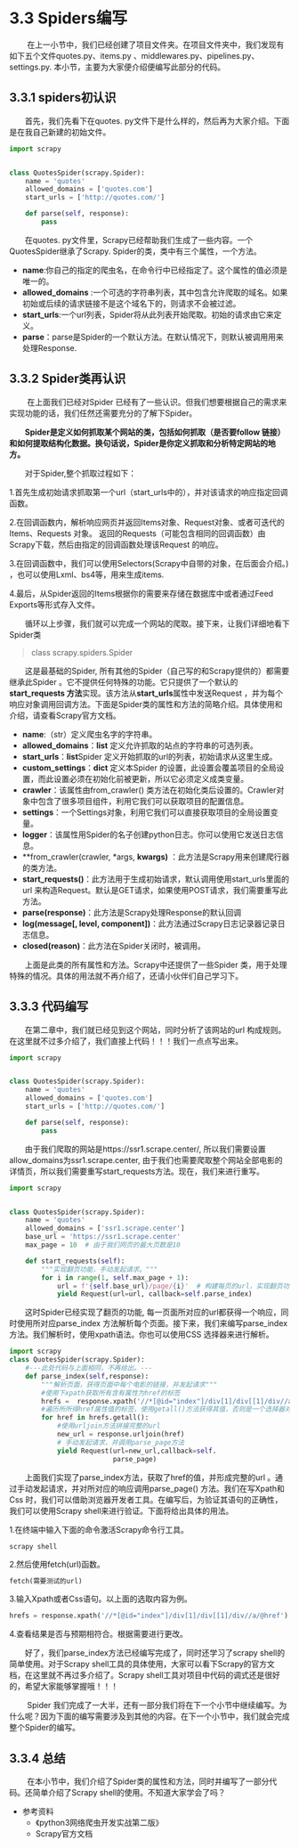 # 3.3 Spiders编写

&emsp;&emsp;
在上一小节中，我们已经创建了项目文件夹。在项目文件夹中，我们发现有如下五个文件quotes.py、items.py
、middlewares.py、pipelines.py、settings.py.
本小节，主要为大家便介绍便编写此部分的代码。

## 3.3.1 spiders初认识

&emsp;&emsp;首先，我们先看下在quotes.
py文件下是什么样的，然后再为大家介绍。下面是在我自己新建的初始文件。
```python
import scrapy


class QuotesSpider(scrapy.Spider):
    name = 'quotes'
    allowed_domains = ['quotes.com']
    start_urls = ['http://quotes.com/']

    def parse(self, response):
        pass

```
&emsp;&emsp;在quotes.
py文件里，Scrapy已经帮助我们生成了一些内容。一个QuotesSpider继承了Scrapy.
Spider的类，类中有三个属性，一个方法。

- **name**:你自己的指定的爬虫名，在命令行中已经指定了。这个属性的值必须是唯一的。
- **allowed_domains**
  :一个可选的字符串列表，其中包含允许爬取的域名。如果初始或后续的请求链接不是这个域名下的，则请求不会被过滤。
- **start_urls**:一个url列表，Spider将从此列表开始爬取。初始的请求由它来定义。
- **parse**：parse是Spider的一个默认方法。在默认情况下，则默认被调用用来处理Response.


## 3.3.2 Spider类再认识
&emsp;&emsp;
在上面我们已经对Spider
已经有了一些认识。但我们想要根据自己的需求来实现功能的话，我们任然还需要充分的了解下Spider。

&emsp;&emsp;**Spider是定义如何抓取某个网站的类，包括如何抓取（是否要follow
链接）和如何提取结构化数据。换句话说，Spider是你定义抓取和分析特定网站的地方。**

&emsp;&emsp;对于Spider,整个抓取过程如下：

1.首先生成初始请求抓取第一个url（start_urls中的），并对该请求的响应指定回调函数。

2.在回调函数内，解析响应网页并返回Items对象、Request对象、或者可迭代的Items、Requests
对象。 返回的Requests（可能包含相同的回调函数）由Scrapy下载，然后由指定的回调函数处理该Request
的响应。

3.在回调函数中，我们可以使用Selectors(Scrapy中自带的对象，在后面会介绍。)
，也可以使用Lxml、bs4等，用来生成items.

4.最后，从Spider返回的Items根据你的需要来存储在数据库中或者通过Feed Exports等形式存入文件。

&emsp;&emsp;循环以上步骤，我们就可以完成一个网站的爬取。接下来，让我们详细地看下Spider类

> class scrapy.spiders.Spider

&emsp;&emsp;这是最基础的Spider,
所有其他的Spider（自己写的和Scrapy提供的）都需要继承此Spider
。它不提供任何特殊的功能。它只提供了一个默认的**start_requests
方法**实现。该方法从**start_urls**属性中发送Request
，并为每个响应对象调用回调方法。下面是Spider类的属性和方法的简略介绍。具体使用和介绍，请查看Scrapy官方文档。
- **name**:（str）定义爬虫名字的字符串。
- **allowed_domains**：**list** 定义允许抓取的站点的字符串的可选列表。
- **start_urls**：**list**Spider 定义开始抓取的url的列表，初始请求从这里生成。
- **custom_settings**：**dict** 定义本Spider
  的设置，此设置会覆盖项目的全局设置，而此设置必须在初始化前被更新，所以它必须定义成类变量。
- **crawler**：该属性由from_crawler()
  类方法在初始化类后设置的。Crawler对象中包含了很多项目组件，利用它我们可以获取项目的配置信息。
- **settings**：一个Settings对象，利用它我们可以直接获取项目的全局设置变量。
- **logger**：该属性用Spider的名子创建python日志。你可以使用它发送日志信息。
- **from_crawler(crawler, *args, **kwargs)**
  ：此方法是Scrapy用来创建爬行器的类方法。
- **start_requests()**：此方法用于生成初始请求，默认调用使用start_urls里面的url
  来构造Request。默认是GET请求，如果使用POST请求，我们需要重写此方法。
- **parse(response)**：此方法是Scrapy处理Response的默认回调
- **log(message[, level, component])**：此方法通过Scrapy日志记录器记录日志信息。
- **closed(reason)**：此方法在Spider关闭时，被调用。

&emsp;&emsp;上面是此类的所有属性和方法。Scrapy中还提供了一些Spider
类，用于处理特殊的情况。具体的用法就不再介绍了，还请小伙伴们自己学习下。

## 3.3.3 代码编写

&emsp;&emsp;在第二章中，我们就已经见到这个网站，同时分析了该网站的url
构成规则。在这里就不过多介绍了，我们直接上代码！！！我们一点点写出来。
```python
import scrapy


class QuotesSpider(scrapy.Spider):
    name = 'quotes'
    allowed_domains = ['quotes.com']
    start_urls = ['http://quotes.com/']

    def parse(self, response):
        pass

```
&emsp;&emsp;由于我们爬取的网站是https://ssr1.scrape.center/,
所以我们需要设置allow_domains为ssr1.scrape.center,
由于我们也需要爬取整个网站全部电影的详情页，所以我们需要重写start_requests方法。现在，我们来进行重写。

```python
import scrapy


class QuotesSpider(scrapy.Spider):
    name = 'quotes'
    allowed_domains = ['ssr1.scrape.center']
    base_url = 'https://ssr1.scrape.center'
    max_page = 10  # 由于我们网页的最大页数是10

    def start_requests(self):
        """实现翻页功能，手动发起请求。"""
        for i in range(1, self.max_page + 1):
            url = f'{self.base_url}/page/{i}'  # 构建每页的url，实现翻页功能。
            yield Request(url=url, callback=self.parse_index)

```
&emsp;&emsp;这时Spider已经实现了翻页的功能,
每一页面所对应的url都获得一个响应，同时使用所对应parse_index
方法解析每个页面。接下来，我们来编写parse_index方法。我们解析时，使用xpath语法。你也可以使用CSS
选择器来进行解析。
```python
import scrapy
class QuotesSpider(scrapy.Spider):
    #---此处代码与上面相同，不再给出。---
    def parse_index(self,response):
        """解析页面，获得页面中每个电影的链接，并发起请求"""
        #使用下xpath获取所有含有属性为href的标签
        hrefs =  response.xpath('//*[@id="index"]/div[1]/div[[1]/div//a/@href')
        #遍历所所得href属性值的标签，使用getall()方法获得其值，否则是一个选择器对象列表。
        for href in hrefs.getall():
            #使用urljoin方法拼接完整的url
            new_url = response.urljoin(href)
            # 手动发起请求，并调用parse_page方法
            yield Request(url=new_url,callback=self.
                          parse_page)

```
&emsp;&emsp;上面我们实现了parse_index方法，获取了href的值，并形成完整的url
。通过手动发起请求，并对所对应的响应调用parse_page()
方法。我们在写Xpath和Css
时，我们可以借助浏览器开发者工具。在编写后，为验证其语句的正确性，我们可以使用Scrapy 
shell来进行验证。下面将给出具体的用法。

1.在终端中输入下面的命令激活Scrapy命令行工具。

```commandline
scrapy shell
```
2.然后使用fetch(url)函数。

```python
fetch(需要测试的url)
```

3.输入Xpath或者Css语句。以上面的选取内容为例。
```python
hrefs = response.xpath('//*[@id="index"]/div[1]/div[[1]/div//a/@href')
```

4.查看结果是否与预期相符合。根据需要进行更改。

&emsp;&emsp;好了，我们parse_index方法已经编写完成了，同时还学习了scrapy 
shell的简单使用。对于Scrapy 
shell工具的具体使用，大家可以看下Scrapy的官方文档，在这里就不再过多介绍了。Scrapy 
shell工具对项目中代码的调式还是很好的，希望大家能够掌握哦！！！

&emsp;&emsp;
Spider
我们完成了一大半，还有一部分我们将在下一个小节中继续编写。为什么呢？因为下面的编写需要涉及到其他的内容。在下一个小节中，我们就会完成整个Spider的编写。

## 3.3.4 总结

&emsp;&emsp;
在本小节中，我们介绍了Spider类的属性和方法，同时并编写了一部分代码。还简单介绍了Scrapy 
shell的使用。不知道大家学会了吗？

- 参考资料
  - 《python3网络爬虫开发实战第二版》
  - Scrapy官方文档